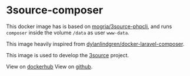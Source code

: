 # 3source-composer

This docker image has is based on [mogria/3source-phpcli](https://github.com/mogria/3source-phpcli), and runs `composer` inside the volume `/data` as user `www-data`.

This image heavily inspired from [dylanlindgren/docker-laravel-composer](https://github.com/dylanlindgren/docker-laravel-composer).

This image is used to develop the [3source](https://github.com/mogria/3source) project.

View on [dockerhub](https://hub.docker.com/r/mogria/3source-composer)
View on [github](https://github.com/mogria/3source-composer).
